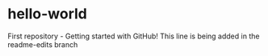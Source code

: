 # hello-world
First repository - Getting started with GitHub!
This line is being added in the readme-edits branch
